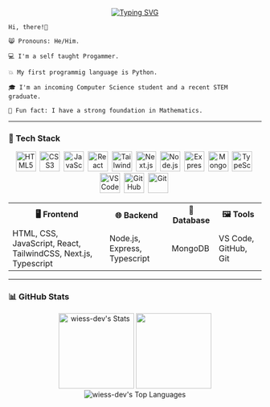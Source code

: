 <p align="center">
  <a href="https://git.io/typing-svg"><img src="https://readme-typing-svg.demolab.com?font=Fira+Code&size=35&duration=3000&pause=200&color=007BFFFF&center=true&repeat=false&random=false&width=435&lines=Ralph+Lawrence" alt="Typing SVG" /></a>
</p>

```
Hi, there!👋

😸 Pronouns: He/Him.

💻 I'm a self taught Progammer.

💥 My first programmig language is Python.

🎓 I'm an incoming Computer Science student and a recent STEM graduate.

🤗 Fun fact: I have a strong foundation in Mathematics.

```
---

### 🧠 Tech Stack

<div align="center">
<p align="center">
  <img title="HTML5" src="https://cdn.jsdelivr.net/gh/devicons/devicon@latest/icons/html5/html5-original.svg" width="40" height="40" />&nbsp;
  <img title="CSS3" src="https://cdn.jsdelivr.net/gh/devicons/devicon@latest/icons/css3/css3-original.svg" width="40" height="40" />&nbsp;
  <img title="JavaScript" src="https://cdn.jsdelivr.net/gh/devicons/devicon@latest/icons/javascript/javascript-original.svg" width="40" height="40" />&nbsp;
  <img title="React" src="https://cdn.jsdelivr.net/gh/devicons/devicon@latest/icons/react/react-original.svg" width="40" height="40" />&nbsp;
  <img title="TailwindCSS" src="https://cdn.jsdelivr.net/gh/devicons/devicon@latest/icons/tailwindcss/tailwindcss-original.svg" width="40" height="40" />&nbsp;
  <img title="Next.js" src="https://cdn.jsdelivr.net/gh/devicons/devicon@latest/icons/nextjs/nextjs-original.svg" width="40" height="40" />&nbsp;
  <img title="Node.js" src="https://cdn.jsdelivr.net/gh/devicons/devicon@latest/icons/nodejs/nodejs-original.svg" width="40" height="40" />&nbsp;
  <img title="Express" src="https://devicon-website.vercel.app/api/express/original.svg?color=%23000000" width="40" height="40" />&nbsp;
  <img title="MongoDB" src="https://cdn.jsdelivr.net/gh/devicons/devicon@latest/icons/mongodb/mongodb-original.svg" width="40" height="40" />&nbsp;
<img title="TypeScript" src="https://cdn.jsdelivr.net/gh/devicons/devicon@latest/icons/typescript/typescript-original.svg" width="40" height="40" />&nbsp;
  <img title="VSCode" src="https://cdn.jsdelivr.net/gh/devicons/devicon@latest/icons/vscode/vscode-original.svg" width="40" height="40" />&nbsp;
  <img title="GitHub" src="https://devicon-website.vercel.app/api/github/original.svg?color=%23000000" width="40" height="40" />&nbsp;
  <img title="Git" src="https://cdn.jsdelivr.net/gh/devicons/devicon@latest/icons/git/git-original.svg" width="40" height="40" />&nbsp;
</p>

<table align="center">
  <tr>
    <th>🖥️ Frontend</th>
    <th>🌐 Backend</th>
    <th>🎨 Database</th>
    <th>🖼 Tools</th>
  </tr>
  <tr>
    <td>HTML, CSS, JavaScript, React, TailwindCSS, Next.js, Typescript</td>
    <td>Node.js, Express, Typescript</td>
    <td>MongoDB</td>
    <td>VS Code, GitHub, Git</td>
  </tr>
</table>
</div>

---

### 📊 GitHub Stats

<div align="center">
        <img alt="wiess-dev's Stats" src="https://github-readme-stats.vercel.app/api?username=wiess-dev&theme=react&show_icons=true&hide_border=true&count_private=true" height="150px" />
        <img src="https://github-readme-streak-stats.herokuapp.com/?user=wiess-dev&theme=react&hide_border=true" height="150px" />
        <img alt="wiess-dev's Top Languages" src="https://github-readme-stats.vercel.app/api/top-langs/?username=wiess-dev&theme=react&show_icons=true&hide_border=true&layout=compact" />
</div>



